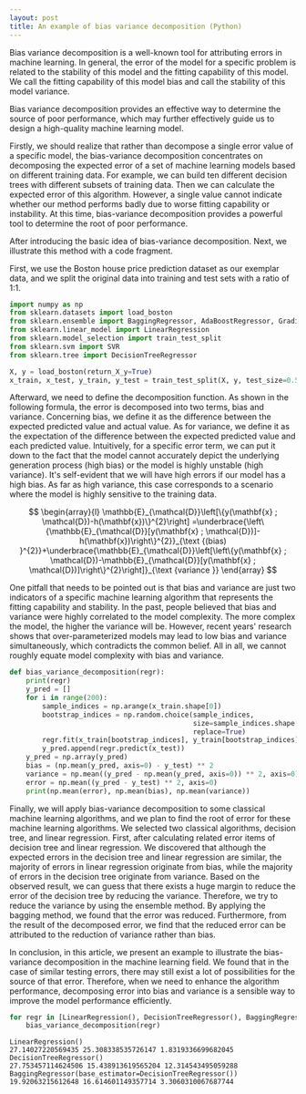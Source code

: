 ```yaml
---
layout: post
title: An example of bias variance decomposition (Python)
---
```


Bias variance decomposition is a well-known tool for attributing errors in machine learning. In general, the error of the model for a specific problem is related to the stability of this model and the fitting capability of this model. We call the fitting capability of this model bias and call the stability of this model variance.

Bias variance decomposition provides an effective way to determine the source of poor performance, which may further effectively guide us to design a high-quality machine learning model.

Firstly, we should realize that rather than decompose a single error value of a specific model, the bias-variance decomposition concentrates on decomposing the expected error of a set of machine learning models based on different training data. For example, we can build ten different decision trees with different subsets of training data. Then we can calculate the expected error of this algorithm. However, a single value cannot indicate whether our method performs badly due to worse fitting capability or instability. At this time, bias-variance decomposition provides a powerful tool to determine the root of poor performance.

After introducing the basic idea of bias-variance decomposition. Next, we illustrate this method with a code fragment.

First, we use the Boston house price prediction dataset as our exemplar data, and we split the original data into training and test sets with a ratio of 1:1.


```python
import numpy as np
from sklearn.datasets import load_boston
from sklearn.ensemble import BaggingRegressor, AdaBoostRegressor, GradientBoostingRegressor
from sklearn.linear_model import LinearRegression
from sklearn.model_selection import train_test_split
from sklearn.svm import SVR
from sklearn.tree import DecisionTreeRegressor

X, y = load_boston(return_X_y=True)
x_train, x_test, y_train, y_test = train_test_split(X, y, test_size=0.5, random_state=0)
```

Afterward, we need to define the decomposition function. As shown in the following formula, the error is decomposed into two terms, bias and variance. Concerning bias, we define it as the difference between the expected predicted value and actual value. As for variance, we define it as the expectation of the difference between the expected predicted value and each predicted value. Intuitively, for a specific error term, we can put it down to the fact that the model cannot accurately depict the underlying generation process (high bias) or the model is highly unstable (high variance). It's self-evident that we will have high errors if our model has a high bias. As far as high variance, this case corresponds to a scenario where the model is highly sensitive to the training data.

$$
\begin{array}{l}
\mathbb{E}_{\mathcal{D}}\left[\{y(\mathbf{x} ; \mathcal{D})-h(\mathbf{x})\}^{2}\right]
=\underbrace{\left\{\mathbb{E}_{\mathcal{D}}[y(\mathbf{x} ; \mathcal{D})]-h(\mathbf{x})\right\}^{2}}_{\text {(bias) }^{2}}+\underbrace{\mathbb{E}_{\mathcal{D}}\left[\left\{y(\mathbf{x} ; \mathcal{D})-\mathbb{E}_{\mathcal{D}}[y(\mathbf{x} ; \mathcal{D})]\right\}^{2}\right]}_{\text {variance }}
\end{array}
$$

One pitfall that needs to be pointed out is that bias and variance are just two indicators of a specific machine learning algorithm that represents the fitting capability and stability. In the past, people believed that bias and variance were highly correlated to the model complexity. The more complex the model, the higher the variance will be. However, recent years' research shows that over-parameterized models may lead to low bias and variance simultaneously, which contradicts the common belief. All in all, we cannot roughly equate model complexity with bias and variance.




```python
def bias_variance_decomposition(regr):
    print(regr)
    y_pred = []
    for i in range(200):
        sample_indices = np.arange(x_train.shape[0])
        bootstrap_indices = np.random.choice(sample_indices,
                                             size=sample_indices.shape[0],
                                             replace=True)
        regr.fit(x_train[bootstrap_indices], y_train[bootstrap_indices])
        y_pred.append(regr.predict(x_test))
    y_pred = np.array(y_pred)
    bias = (np.mean(y_pred, axis=0) - y_test) ** 2
    variance = np.mean((y_pred - np.mean(y_pred, axis=0)) ** 2, axis=0)
    error = np.mean((y_pred - y_test) ** 2, axis=0)
    print(np.mean(error), np.mean(bias), np.mean(variance))
```

Finally, we will apply bias-variance decomposition to some classical machine learning algorithms, and we plan to find the root of error for these machine learning algorithms. We selected two classical algorithms, decision tree, and linear regression.
First, after calculating related error items of decision tree and linear regression. We discovered that although the expected errors in the decision tree and linear regression are similar, the majority of errors in linear regression originate from bias, while the majority of errors in the decision tree originate from variance. Based on the observed result, we can guess that there exists a huge margin to reduce the error of the decision tree by reducing the variance. Therefore, we try to reduce the variance by using the ensemble method. By applying the bagging method, we found that the error was reduced. Furthermore, from the result of the decomposed error, we find that the reduced error can be attributed to the reduction of variance rather than bias.

In conclusion, in this article, we present an example to illustrate the bias-variance decomposition in the machine learning field. We found that in the case of similar testing errors, there may still exist a lot of possibilities for the source of that error. Therefore, when we need to enhance the algorithm performance, decomposing error into bias and variance is a sensible way to improve the model performance efficiently.


```python
for regr in [LinearRegression(), DecisionTreeRegressor(), BaggingRegressor(DecisionTreeRegressor(),n_estimators=10)]:
    bias_variance_decomposition(regr)
```

    LinearRegression()
    27.14027220569435 25.308338535726147 1.8319336699682045
    DecisionTreeRegressor()
    27.753457114624506 15.438913619565204 12.314543495059288
    BaggingRegressor(base_estimator=DecisionTreeRegressor())
    19.92063215612648 16.614601149357714 3.3060310067687744

